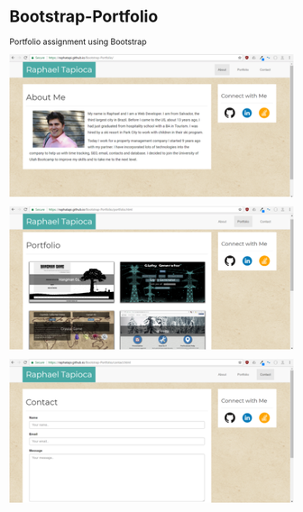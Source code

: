 # Bootstrap-Portfolio
Portfolio assignment using Bootstrap

![alt text](home.png)

![alt text](portfolio.png)

![alt text](contact.png)

